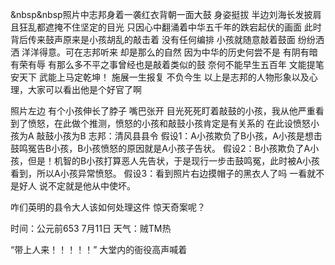 &nbsp&nbsp照片中志邦身着一袭红衣背朝一面大鼓 身姿挺拔 半边刘海长发披肩且狂乱都遮掩不住坚定的目光 
只因心中翻涌着中华五千年的跌宕起伏的画面 此时背后传来鼓声原来是小孩胡乱的敲击着 没有任何编排
小孩就随意敲着鼓面 纷纷洒洒 洋洋得意。可在志邦听来 却是那么的自然 因为中华的历史何尝不是
有阴有暗 有荣有辱 有那么多不平之事曾经也是敲着类似的鼓 奈何不能早生五百年 文能提笔安天下 武能上马定乾坤！ 施展一生报复 不负今生
以上是志邦的人物形象以及心理，大家可以看出他是个好官了啊

照片左边 有个小孩伸长了脖子 嘴巴张开 目光死死盯着敲鼓的小孩，我从他严重看到了愤怒，在此做个推测，愤怒的小孩和敲鼓小孩肯定是有关系的
在此设愤怒小孩为A  敲鼓小孩为B  志邦：清风县县令
假设1：A小孩欺负了B小孩，A小孩是想击鼓鸣冤告B小孩，B小孩愤怒的原因就是A小孩子告状。 
假设2：B小孩欺负了A小孩，但是！机智的B小孩打算恶人先告状，于是现行一步击鼓鸣冤，此时被A小孩看到，所以A小孩异常愤怒。
假设3：看到照片右边摸帽子的黑衣人了吗 一看就不是好人 说不定就是他从中使坏。

咋们英明的县令大人该如何处理这件 惊天奇案呢？

时间：公元前653 7月11日  天气：贼TM热

“带上人来！！！！！” 大堂内的衙役高声喊着
    
